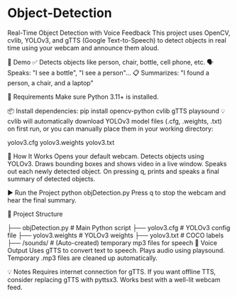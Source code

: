 # Object-Detection

Real-Time Object Detection with Voice Feedback
This project uses OpenCV, cvlib, YOLOv3, and gTTS (Google Text-to-Speech) to detect objects in real time using your webcam and announce them aloud.

📸 Demo
✅ Detects objects like person, chair, bottle, cell phone, etc.
🗣️ Speaks: "I see a bottle", "I see a person"...
📋 Summarizes: "I found a person, a chair, and a laptop"

🧰 Requirements
Make sure Python 3.11+ is installed.

📦 Install dependencies:
pip install opencv-python cvlib gTTS playsound
💡 cvlib will automatically download YOLOv3 model files (.cfg, .weights, .txt) on first run, or you can manually place them in your working directory:

yolov3.cfg
yolov3.weights
yolov3.txt

🧠 How It Works
Opens your default webcam.
Detects objects using YOLOv3.
Draws bounding boxes and shows video in a live window.
Speaks out each newly detected object.
On pressing q, prints and speaks a final summary of detected objects.

▶️ Run the Project
python objDetection.py
Press q to stop the webcam and hear the final summary.

📁 Project Structure

├── objDetection.py         # Main Python script
├── yolov3.cfg              # YOLOv3 config file
├── yolov3.weights          # YOLOv3 weights
├── yolov3.txt              # COCO labels
├── /sounds/                # (Auto-created) temporary mp3 files for speech
🎤 Voice Output
Uses gTTS to convert text to speech.
Plays audio using playsound.
Temporary .mp3 files are cleaned up automatically.

💡 Notes
Requires internet connection for gTTS.
If you want offline TTS, consider replacing gTTS with pyttsx3.
Works best with a well-lit webcam feed.


